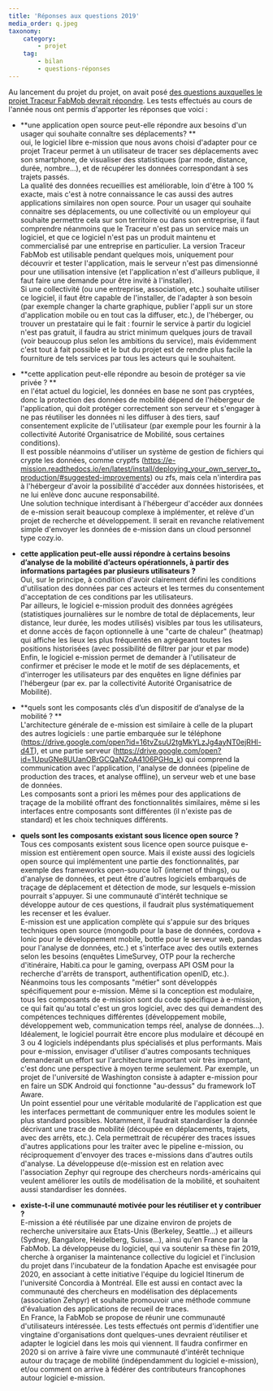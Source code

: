 ```yaml
---
title: 'Réponses aux questions 2019'
media_order: q.jpeg
taxonomy:
    category:
        - projet
    tag:
        - bilan
        - questions-réponses
---
```


Au lancement du projet du projet, on avait posé [des questions auxquelles le projet Traceur FabMob devrait répondre](https://oultim.frama.site/).
Les tests effectués au cours de l'année nous ont permis d'apporter les réponses que voici :

- **une application open source peut-elle répondre aux besoins d'un usager qui souhaite connaître ses déplacements? **    
oui, le logiciel libre e-mission que nous avons choisi d'adapter pour ce projet Traceur permet à un utilisateur de tracer ses déplacements avec son smartphone, de visualiser des statistiques (par mode, distance, durée, nombre...), et de récupérer les données correspondant à ses trajets passés.  
La qualité des données recueillies est améliorable, loin d'être à 100 % exacte, mais c'est à notre connaissance le cas aussi des autres applications similaires non open source.
Pour un usager qui souhaite connaitre ses déplacements, ou une collectivité ou un employeur qui souhaite permettre cela sur son territoire ou dans son entreprise, il faut comprendre néanmoins que le Traceur n'est pas un service mais un logiciel, et que ce logiciel n'est pas un produit maintenu et commercialisé par une entreprise en particulier. La version Traceur FabMob est utilisable pendant quelques mois, uniquement pour découvrir et tester l'application, mais le serveur n'est pas dimensionné pour une utilisation intensive (et l'application n'est d'ailleurs publique, il faut faire une demande pour être invité à l'installer).  
Si une collectivité (ou une entreprise, association, etc.) souhaite utiliser ce logiciel, il faut être capable de l'installer, de l'adapter à son besoin (par exemple changer la charte graphique, publier l'appli sur un store d'application mobile ou en tout cas la diffuser, etc.), de l'héberger, ou trouver un prestataire qui le fait : fournir le service à partir du logiciel n'est pas gratuit, il faudra au strict minimum quelques jours de travail (voir beaucoup plus selon les ambitions du service), mais évidemment c'est tout à fait possible et le but du projet est de rendre plus facile la fourniture de tels services par tous les acteurs qui le souhaitent.  

- **cette application peut-elle répondre au besoin de protéger sa vie privée ? **   
en l'état actuel du logiciel, les données en base ne sont pas cryptées, donc la protection des données de mobilité dépend de l'hébergeur de l'application, qui doit protéger correctement son serveur et s'engager à ne pas réutiliser les données ni les diffuser à des tiers, sauf consentement explicite de l'utilisateur (par exemple pour les fournir à la collectivité Autorité Organisatrice de Mobilité, sous certaines conditions).  
Il est possible néanmoins d'utiliser un système de gestion de fichiers qui crypte les données, comme cryptfs (https://e-mission.readthedocs.io/en/latest/install/deploying_your_own_server_to_production/#suggested-improvements) ou zfs, mais cela n'interdira pas à l'hébergeur d'avoir la possibilité d'accéder aux données historisées, et ne lui enlève donc aucune responsabilité.  
Une solution technique interdisant à l'hébergeur d'accéder aux données de e-mission serait beaucoup complexe à implémenter, et relève d'un projet de recherche et développement. Il serait en revanche relativement simple d'envoyer les données de e-mission dans un cloud personnel type cozy.io.  

- **cette application peut-elle aussi répondre à certains besoins d’analyse de la mobilité d’acteurs opérationnels, à partir des informations partagées par plusieurs utilisateurs ?**    
Oui, sur le principe, à condition d'avoir clairement défini les conditions d'utilisation des données par ces acteurs et les termes du consentement d'acceptation de ces conditions par les utilisateurs.   
Par ailleurs, le logiciel e-mission produit des données agrégées (statistiques journalières sur le nombre de total de déplacements, leur distance, leur durée, les modes utilisés) visibles par tous les utilisateurs, et donne accès de façon optionnelle à une "carte de chaleur" (heatmap) qui affiche les lieux les plus fréquentés en agrégeant toutes les positions historisées (avec possibilité de filtrer par jour et par mode)   
Enfin, le logiciel e-mission permet de demander à l'utilisateur de confirmer et préciser le mode et le motif de ses déplacements, et d'interroger les utilisateurs par des enquêtes en ligne définies par l'hébergeur (par ex. par la collectivité Autorité Organisatrice de Mobilité).   

- **quels sont les composants clés d’un dispositif de d’analyse de la mobilité ? **   
L'architecture générale de e-mission est similaire à celle de la plupart des autres logiciels : une partie embarquée sur le téléphone (https://drive.google.com/open?id=16tvZsuU2tgMkYLzJg4ayNT0ejRHl-d4T), et une partie serveur (https://drive.google.com/open?id=1UpuGNe8UUanOBrGCQaNZoA4106PGHq_k) qui comprend la communication avec l'application, l'analyse de données (pipeline de production des traces, et analyse offline), un serveur web et une base de données.   
Les composants sont a priori les mêmes pour des applications de traçage de la mobilité offrant des fonctionnalités similaires, même si les interfaces entre composants sont différentes (il n'existe pas de standard) et les choix techniques différents.   

- **quels sont les composants existant sous licence open source ?**    
Tous ces composants existent sous licence open source puisque e-mission est entièrement open source.  Mais il existe aussi des logiciels open source qui implémentent une partie des fonctionnalités, par exemple des frameworks open-source IoT (internet of things), ou d'analyse de données, et peut être d'autres logiciels embarqués de traçage de déplacement et détection de mode, sur lesquels e-mission pourrait s'appuyer. Si une communauté d'intérêt technique se développe autour de ces questions, il faudrait plus systématiquement les recenser et les évaluer.   
E-mission est une application complète qui s'appuie sur des briques techniques open source (mongodb pour la base de données, cordova + Ionic pour le développement mobile, bottle pour le serveur web, pandas pour l'analyse de données, etc.) et s'interface avec des outils externes selon les besoins (enquêtes LimeSurvey, OTP pour la recherche d'itinéraire, Habiti.ca pour le gaming, overpass API OSM pour la recherche d'arrêts de transport, authentification openID, etc.).   
Néanmoins tous les composants "métier" sont développés spécifiquement pour e-mission. Même si la conception est modulaire, tous les composants de e-mission sont du code spécifique à e-mission, ce qui fait qu'au total c'est un gros logiciel, avec des qui demandent des compétences techniques différentes (développement mobile, développement web, communication temps réel, analyse de données...). Idéalement, le logiciel pourrait être encore plus modulaire et découpé en 3 ou 4 logiciels indépendants plus spécialisés et plus performants. Mais pour e-mission, envisager d'utiliser d'autres composants techniques demanderait un effort sur l'architecture important voir très important, c'est donc une perspective à moyen terme seulement. Par exemple, un projet de l'université de Washington consiste à adapter e-mission pour en faire un SDK Android qui fonctionne "au-dessus" du framework IoT Aware.   
Un point essentiel pour une véritable modularité de l'application est que les interfaces permettant de communiquer entre les modules soient le plus standard possibles. Notamment, il faudrait standardiser la donnée décrivant une trace de mobilité (découpée en déplacements, trajets, avec des arrêts, etc.).  Cela permettrait de récupérer des traces issues d'autres applications pour les traiter avec le pipeline e-mission, ou réciproquement d'envoyer des traces e-missions dans d'autres outils d'analyse. La développeuse d(e-mission est en relation avec l'association Zephyr qui regroupe des chercheurs nords-américains qui veulent améliorer les outils de modélisation de la mobilité, et souhaitent aussi standardiser les données.   

- **existe-t-il une communauté motivée pour les réutiliser et y contribuer ?**    
E-mission a été réutilisée par une dizaine environ de projets de recherche universitaire aux Etats-Unis (Berkeley, Seattle...) et ailleurs (Sydney, Bangalore, Heidelberg, Suisse...), ainsi qu'en France par la FabMob. La développeuse du logiciel, qui va soutenir sa thèse fin 2019, cherche à organiser la maintenance collective du logiciel et l'inclusion du projet dans l'incubateur de la fondation Apache est envisagée pour 2020, en associant à cette initiative l'équipe du logiciel Itinerum de l'université Concordia à Montréal. Elle est aussi en contact avec la communauté des chercheurs en modélisation des déplacements (association Zehpyr) et souhaite promouvoir une méthode commune d'évaluation des applications de recueil de traces.   
En France, la FabMob se propose de réunir une communauté d'utilisateurs intéressée. Les tests effectués ont permis d'identifier une vingtaine d'organisations dont quelques-unes devraient réutiliser et adapter le logiciel dans les mois qui viennent. Il faudra confirmer en 2020 si on arrive à faire vivre une communauté d'intérêt technique autour du traçage de mobilité (indépendamment du logiciel e-mission), et/ou comment on arrive à fédérer des contributeurs francophones autour logiciel e-mission.   